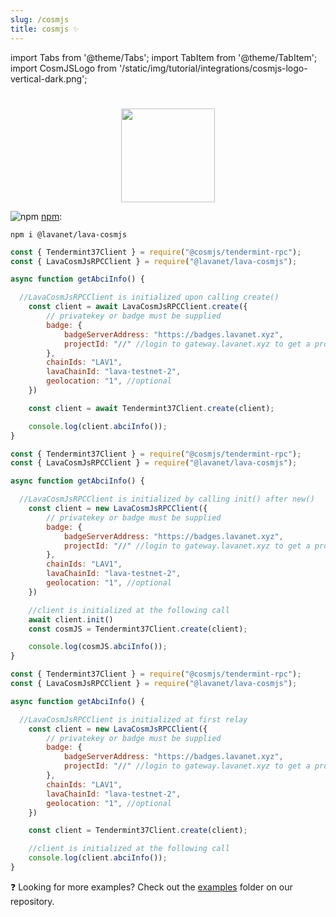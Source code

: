 ```yaml
---
slug: /cosmjs
title: cosmjs ✨
---
```


import Tabs from '@theme/Tabs';
import TabItem from '@theme/TabItem';
import CosmJSLogo from '/static/img/tutorial/integrations/cosmjs-logo-vertical-dark.png';

# 

<center>
<img src={CosmJSLogo} width="150"/>
</center>


![npm](/img/npm_favicon.ico) [npm](https://www.npmjs.com/package/@lavanet/lava-cosmjs):

```
npm i @lavanet/lava-cosmjs
```

<Tabs>
<TabItem value='cosmjs-opt1' label='create()'>


```javascript
const { Tendermint37Client } = require("@cosmjs/tendermint-rpc");
const { LavaCosmJsRPCClient } = require("@lavanet/lava-cosmjs");

async function getAbciInfo() {

  //LavaCosmJsRPCClient is initialized upon calling create()
    const client = await LavaCosmJsRPCClient.create({
        // privatekey or badge must be supplied
        badge: {
            badgeServerAddress: "https://badges.lavanet.xyz",
            projectId: "//" //login to gateway.lavanet.xyz to get a projectId!
        },
        chainIds: "LAV1",
        lavaChainId: "lava-testnet-2",
        geolocation: "1", //optional
    })

    const client = await Tendermint37Client.create(client);

    console.log(client.abciInfo());    
}

```

</TabItem>

<TabItem value='cosmjs-opt2' label='new() ...init()'>

```javascript
const { Tendermint37Client } = require("@cosmjs/tendermint-rpc");
const { LavaCosmJsRPCClient } = require("@lavanet/lava-cosmjs");

async function getAbciInfo() {

  //LavaCosmJsRPCClient is initialized by calling init() after new()
    const client = new LavaCosmJsRPCClient({
        // privatekey or badge must be supplied
        badge: {
            badgeServerAddress: "https://badges.lavanet.xyz",
            projectId: "//" //login to gateway.lavanet.xyz to get a projectId!
        },
        chainIds: "LAV1",
        lavaChainId: "lava-testnet-2",
        geolocation: "1", //optional
    })

    //client is initialized at the following call
    await client.init()
    const cosmJS = Tendermint37Client.create(client);

    console.log(cosmJS.abciInfo());    
}

```

</TabItem>

<TabItem value='cosmjs-opt3' label='new()...relay'>

```javascript
const { Tendermint37Client } = require("@cosmjs/tendermint-rpc");
const { LavaCosmJsRPCClient } = require("@lavanet/lava-cosmjs");

async function getAbciInfo() {

  //LavaCosmJsRPCClient is initialized at first relay
    const client = new LavaCosmJsRPCClient({
        // privatekey or badge must be supplied
        badge: {
            badgeServerAddress: "https://badges.lavanet.xyz",
            projectId: "//" //login to gateway.lavanet.xyz to get a projectId!
        },
        chainIds: "LAV1",
        lavaChainId: "lava-testnet-2",
        geolocation: "1", //optional
    })

    const client = Tendermint37Client.create(client);

    //client is initialized at the following call
    console.log(client.abciInfo());    
}

```

</TabItem>
</Tabs>

❓ Looking for more examples? Check out the [examples](https://github.com/lavanet/lava-sdk-providers/tree/main/cosmjs/examples) folder on our repository.